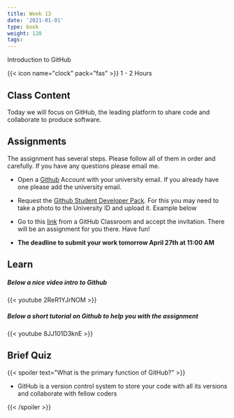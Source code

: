 ```yaml
---
title: Week 13
date: '2021-01-01'
type: book
weight: 120
tags: 
---
```


Introduction to GitHub

<!--more-->

{{< icon name="clock" pack="fas" >}}  1 - 2 Hours

## Class Content

Today we will focus on GitHub, the leading platform to share code and collaborate to produce software.


## Assignments

The assignment has several steps. Please follow all of them in order and carefully. If you have any questions please email me.

- Open a [Github](www.github.com) Account with your university email. If you already have one please add the university email. 
- Request the [Github Student Developer Pack](https://education.github.com/pack). For this you may need to take a photo to the University ID and upload it. Example below
- Go to this [link](https://classroom.github.com/a/_1d1YOW6) from a GitHub Classroom and accept the invitation. There will be an assignment for you there. Have fun!


- **The deadline to submit your work tomorrow April 27th at 11:00 AM**

## Learn

##### Below a nice video intro to **Github**

{{< youtube 2ReR1YJrNOM >}}

##### Below a short tutorial on **Github** to help you with the assignment

{{< youtube 8JJ101D3knE >}}


## Brief Quiz

{{< spoiler text="What is the primary function of GitHub?" >}}

- GitHub is a version control system to store your code with all its versions and collaborate with fellow coders

{{< /spoiler >}}






